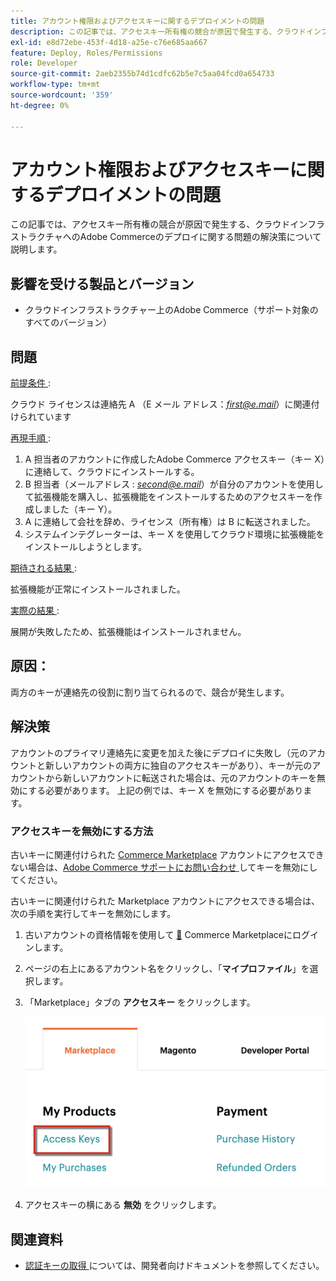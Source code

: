 ```yaml
---
title: アカウント権限およびアクセスキーに関するデプロイメントの問題
description: この記事では、アクセスキー所有権の競合が原因で発生する、クラウドインフラストラクチャへのAdobe Commerceのデプロイに関する問題の解決策について説明します。
exl-id: e8d72ebe-453f-4d18-a25e-c76e685aa667
feature: Deploy, Roles/Permissions
role: Developer
source-git-commit: 2aeb2355b74d1cdfc62b5e7c5aa04fcd0a654733
workflow-type: tm+mt
source-wordcount: '359'
ht-degree: 0%

---
```


# アカウント権限およびアクセスキーに関するデプロイメントの問題

この記事では、アクセスキー所有権の競合が原因で発生する、クラウドインフラストラクチャへのAdobe Commerceのデプロイに関する問題の解決策について説明します。

## 影響を受ける製品とバージョン

* クラウドインフラストラクチャー上のAdobe Commerce（サポート対象のすべてのバージョン）

## 問題

<u> 前提条件 </u>:

クラウド ライセンスは連絡先 A （E メール アドレス：*<u>first@e.mail</u>*）に関連付けられています

<u> 再現手順 </u>:

1. A 担当者のアカウントに作成したAdobe Commerce アクセスキー（キー X）に連絡して、クラウドにインストールする。
1. B 担当者（メールアドレス : *<u>second@e.mail</u>*）が自分のアカウントを使用して拡張機能を購入し、拡張機能をインストールするためのアクセスキーを作成しました（キー Y）。
1. A に連絡して会社を辞め、ライセンス（所有権）は B に転送されました。
1. システムインテグレーターは、キー X を使用してクラウド環境に拡張機能をインストールしようとします。

<u> 期待される結果 </u>:

拡張機能が正常にインストールされました。

<u> 実際の結果 </u>:

展開が失敗したため、拡張機能はインストールされません。

## 原因：

両方のキーが連絡先の役割に割り当てられるので、競合が発生します。

## 解決策

アカウントのプライマリ連絡先に変更を加えた後にデプロイに失敗し（元のアカウントと新しいアカウントの両方に独自のアクセスキーがあり）、キーが元のアカウントから新しいアカウントに転送された場合は、元のアカウントのキーを無効にする必要があります。 上記の例では、キー X を無効にする必要があります。

### アクセスキーを無効にする方法

古いキーに関連付けられた [Commerce Marketplace](https://marketplace.magento.com/) アカウントにアクセスできない場合は、[Adobe Commerce サポートにお問い合わせ ](/help/help-center-guide/help-center/magento-help-center-user-guide.md#submit-ticket) してキーを無効にしてください。

古いキーに関連付けられた Marketplace アカウントにアクセスできる場合は、次の手順を実行してキーを無効にします。

1. 古いアカウントの資格情報を使用して [&#128279;](https://marketplace.magento.com/) Commerce Marketplaceにログインします。
1. ページの右上にあるアカウント名をクリックし、「**マイプロファイル**」を選択します。
1. 「Marketplace」タブの **アクセスキー** をクリックします。

   ![magento_products_access_keys_2.4.1.png](/help/troubleshooting/miscellaneous/assets/magento_products_access_keys_2.4.1.png)

1. アクセスキーの横にある **無効** をクリックします。

## 関連資料

* [ 認証キーの取得 ](https://experienceleague.adobe.com/ja/docs/commerce-operations/installation-guide/prerequisites/authentication-keys) については、開発者向けドキュメントを参照してください。
